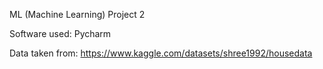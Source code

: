 ML (Machine Learning) Project 2

Software used: Pycharm

Data taken from: https://www.kaggle.com/datasets/shree1992/housedata
